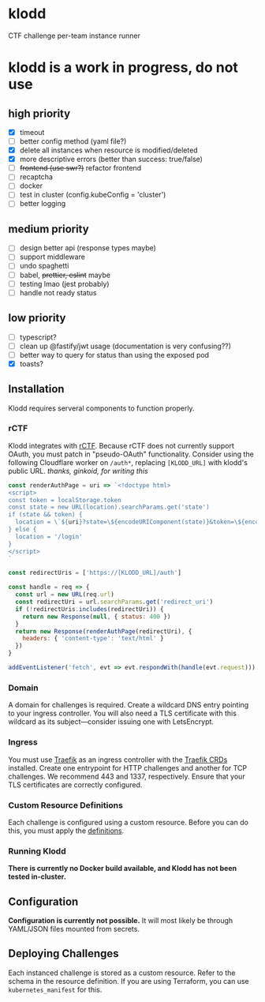 # klodd
CTF challenge per-team instance runner

# klodd is a work in progress, do not use

## high priority
- [x] timeout
- [ ] better config method (yaml file?)
- [x] delete all instances when resource is modified/deleted
- [x] more descriptive errors (better than success: true/false)
- [ ] ~~frontend (use swr?)~~ refactor frontend
- [ ] recaptcha
- [ ] docker
- [ ] test in cluster (config.kubeConfig = 'cluster')
- [ ] better logging

## medium priority
- [ ] design better api (response types maybe)
- [ ] support middleware
- [ ] undo spaghetti
- [ ] babel, ~~prettier, eslint~~ maybe
- [ ] testing lmao (jest probably)
- [ ] handle not ready status

## low priority
- [ ] typescript?
- [ ] clean up @fastify/jwt usage (documentation is very confusing??)
- [ ] better way to query for status than using the exposed pod
- [x] toasts?

## Installation

Klodd requires serveral components to function properly.

### rCTF
Klodd integrates with [rCTF](https://github.com/redpwn/rctf). Because rCTF does not currently support OAuth, you must patch in "pseudo-OAuth" functionality. Consider using the following Cloudflare worker on `/auth*`, replacing `[KLODD_URL]` with klodd's public URL. *thanks, ginkoid, for writing this*

```js
const renderAuthPage = uri => `<!doctype html>
<script>
const token = localStorage.token
const state = new URL(location).searchParams.get('state')
if (state && token) {
  location = \`${uri}?state=\${encodeURIComponent(state)}&token=\${encodeURIComponent(token)}\`
} else {
  location = '/login'
}
</script>
`

const redirectUris = ['https://[KLODD_URL]/auth']

const handle = req => {
  const url = new URL(req.url)
  const redirectUri = url.searchParams.get('redirect_uri')
  if (!redirectUris.includes(redirectUri)) {
    return new Response(null, { status: 400 })
  }
  return new Response(renderAuthPage(redirectUri), {
    headers: { 'content-type': 'text/html' }
  })
}

addEventListener('fetch', evt => evt.respondWith(handle(evt.request)))
```

### Domain
A domain for challenges is required. Create a wildcard DNS entry pointing to your ingress controller. You will also need a TLS certificate with this wildcard as its subject—consider issuing one with LetsEncrypt.

### Ingress
You must use [Traefik](https://traefik.io/traefik/) as an ingress controller with the [Traefik CRDs](https://doc.traefik.io/traefik/reference/dynamic-configuration/kubernetes-crd/) installed. Create one entrypoint for HTTP challenges and another for TCP challenges. We recommend 443 and 1337, respectively. Ensure that your TLS certificates are correctly configured.

### Custom Resource Definitions
Each challenge is configured using a custom resource. Before you can do this, you must apply the [definitions](manifests/klodd-crd.yaml).

### Running Klodd
**There is currently no Docker build available, and Klodd has not been tested in-cluster.**

## Configuration
**Configuration is currently not possible.** It will most likely be through YAML/JSON files mounted from secrets.

## Deploying Challenges
Each instanced challenge is stored as a custom resource. Refer to the schema in the resource definition. If you are using Terraform, you can use `kubernetes_manifest` for this.
